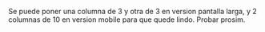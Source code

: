 Se puede poner una columna de 3 y otra de 3 en version pantalla larga, y 2 columnas de 10 en version mobile para que quede lindo. Probar prosim.
